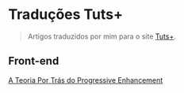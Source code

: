 # Traduções Tuts+
> Artigos traduzidos por mim para o site [Tuts+](http://tutsplus.com/).

## Front-end
[A Teoria Por Trás do Progressive Enhancement](https://code.tutsplus.com/pt/articles/the-theory-behind-progressive-enhancement--cms-22235)
